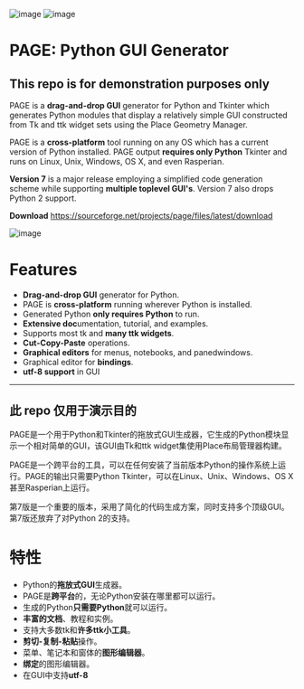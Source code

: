 ![image](https://user-images.githubusercontent.com/5051591/170824545-0f56718c-3e2b-492d-ac17-a5bce3d1e811.png)
![image](https://user-images.githubusercontent.com/5051591/170823691-3b8c963a-c5e8-4ce3-be71-5d2f2c86fc97.png) 
 
# PAGE: Python GUI Generator
## This repo is for demonstration purposes only

  PAGE is a **drag-and-drop GUI** generator for Python and Tkinter which generates Python modules that display a relatively simple GUI constructed from Tk and ttk widget sets using the Place Geometry Manager.
  
  PAGE is a **cross-platform** tool running on any OS which has a current version of Python installed. PAGE output **requires only Python** Tkinter and runs on Linux, Unix, Windows, OS X, and even Rasperian.
  
  **Version 7** is a major release employing a simplified code generation scheme while supporting **multiple toplevel GUI's**. Version 7 also drops Python 2 support.

**Download** https://sourceforge.net/projects/page/files/latest/download

![image](https://user-images.githubusercontent.com/5051591/170823656-615e615b-2dcd-4281-899d-788ece9378e6.png)

# Features

- **Drag-and-drop GUI** generator for Python.
- PAGE is **cross-platform** running wherever Python is installed.
- Generated Python **only requires Python** to run.
- **Extensive doc**umentation, tutorial, and examples.
- Supports most tk and **many ttk widgets**.
- **Cut-Copy-Paste** operations.
- **Graphical editors** for menus, notebooks, and panedwindows.
- Graphical editor for **bindings**.
- **utf-8 support** in GUI


------------

## 此 repo 仅用于演示目的

PAGE是一个用于Python和Tkinter的拖放式GUI生成器，它生成的Python模块显示一个相对简单的GUI，该GUI由Tk和ttk widget集使用Place布局管理器构建。

PAGE是一个跨平台的工具，可以在任何安装了当前版本Python的操作系统上运行。PAGE的输出只需要Python Tkinter，可以在Linux、Unix、Windows、OS X甚至Rasperian上运行。

第7版是一个重要的版本，采用了简化的代码生成方案，同时支持多个顶级GUI。第7版还放弃了对Python 2的支持。

# 特性

- Python的**拖放式GUI**生成器。
- PAGE是**跨平台**的，无论Python安装在哪里都可以运行。
- 生成的Python**只需要Python**就可以运行。
- **丰富的文档**、教程和实例。
- 支持大多数tk和**许多ttk小工具**。
- **剪切-复制-粘贴**操作。
- 菜单、笔记本和窗体的**图形编辑器**。
- **绑定**的图形编辑器。
- 在GUI中支持**utf-8**

